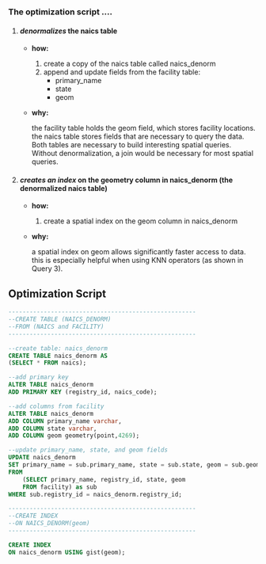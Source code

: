 
### The optimization script ....

1. #### *denormalizes* the naics table  

   - **how:** 

     1. create a copy of the naics table called naics_denorm
     2. append and update fields from the facility table:
        - primary_name
        - state
        - geom

   - **why:**

     the facility table holds the geom field, which stores facility locations. the naics table stores fields that are necessary to query the data. Both  tables are necessary to build interesting spatial queries. Without denormalization, a join would be necessary for most spatial queries. 

2. #### *creates an index* on the geometry column in **naics_denorm** (the denormalized naics table)

   - **how:**

     1. create a spatial index on the geom column in naics_denorm

   - **why:** 

     a spatial index on geom allows significantly faster access to data. this is especially helpful when using KNN operators (as shown in Query 3).



## Optimization Script

```sql
-----------------------------------------------------
--CREATE TABLE (NAICS_DENORM)
--FROM (NAICS and FACILITY) 
-----------------------------------------------------

--create table: naics_denorm
CREATE TABLE naics_denorm AS
(SELECT * FROM naics);

--add primary key
ALTER TABLE naics_denorm
ADD PRIMARY KEY (registry_id, naics_code);

--add columns from facility
ALTER TABLE naics_denorm
ADD COLUMN primary_name varchar,
ADD COLUMN state varchar,
ADD COLUMN geom geometry(point,4269);

--update primary_name, state, and geom fields
UPDATE naics_denorm
SET primary_name = sub.primary_name, state = sub.state, geom = sub.geom
FROM 
	(SELECT primary_name, registry_id, state, geom 
	FROM facility) as sub
WHERE sub.registry_id = naics_denorm.registry_id;

-----------------------------------------------------
--CREATE INDEX
--ON NAICS_DENORM(geom)
-----------------------------------------------------

CREATE INDEX
ON naics_denorm USING gist(geom);
```





